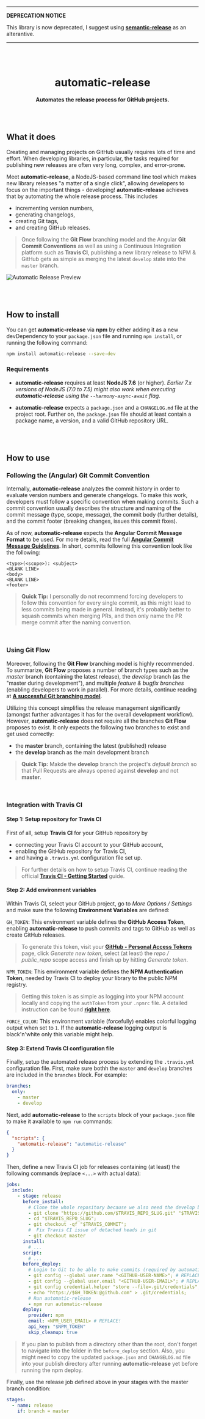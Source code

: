 <br>

---

**DEPRECATION NOTICE**

This library is now deprecated, I suggest using **[semantic-release](https://github.com/semantic-release/semantic-release)** as an
alterantive.

---

<br><br>

<div align="center">

# automatic-release

**Automates the release process for GitHub projects.**

</div>

<br><br>

## What it does

Creating and managing projects on GitHub usually requires lots of time and effort. When developing libraries, in particular, the tasks
required for publishing new releases are often very long, complex, and error-prone.

Meet **automatic-release**, a NodeJS-based command line tool which makes new library releases "a matter of a single click", allowing
developers to focus on the important things - developing! **automatic-release** achieves that by automating the whole release process. This
includes

- incrementing version numbers,
- generating changelogs,
- creating Git tags,
- and creating GitHub releases.

> Once following the **Git Flow** branching model and the Angular **Git Commit Conventions** as well as using a Continuous Integration
> platform such as **Travis CI**, publishing a new library release to NPM & GitHub gets as simple as merging the latest `develop` state into
> the `master` branch.

![Automatic Release Preview](/docs/preview.png?raw=true)

<br><br>

## How to install

You can get **automatic-release** via **npm** by either adding it as a new devDependency to your `package.json` file and running
`npm install`, or running the following command:

``` bash
npm install automatic-release --save-dev
```

### Requirements

- **automatic-release** requires at least **NodeJS 7.6** (or higher). *Earlier 7.x versions of NodeJS (7.0 to 7.5) might also work when
executing **automatic-release** using the `--harmony-async-await` flag.*

- **automatic-release** expects a `package.json` and a `CHANGELOG.md` file at the project root. Further on, the `package.json` file should
at least contain a package name, a version, and a valid GitHub repository URL.

<br><br>

## How to use

### Following the (Angular) Git Commit Convention

Internally, **automatic-release** analyzes the commit history in order to evaluate version numbers and generate changelogs. To make this
work, developers must follow a specific convention when making commits. Such a commit convention usually describes the structure and naming
of the commit message (type, scope, message), the commit body (further details), and the commit footer (breaking changes, issues this commit
fixes).

As of now, **automatic-release** expects the **Angular Commit Message Format** to be used. For more details, read the full **[Angular Commit Message Guidelines](https://github.com/angular/angular/blob/master/CONTRIBUTING.md#-commit-message-guidelines)**. In short, commits following this convention look like the following:

```
<type>(<scope>): <subject>
<BLANK LINE>
<body>
<BLANK LINE>
<footer>
```

> **Quick Tip:** I personally do not recommend forcing developers to follow this convention for every single commit, as this might lead to
less commits being made in general. Instead, it's probably better to squash commits when merging PRs, and then only name the PR merge commit
after the naming convention.

<br>

### Using Git Flow

Moreover, following the **Git Flow** branching model is highly recommended. To summarize, **Git Flow** proposes a number of branch types
such as the *master* branch (containing the latest release), the *develop* branch (as the "master during development"), and multiple
*feature & bugfix branches* (enabling developers to work in parallel). For more details, continue reading at
**[A successful Git branching model](http://nvie.com/posts/a-successful-git-branching-model/)**.

Utilizing this concept simplifies the release management significantly (amongst further advantages it has for the overall development
workflow). However, **automatic-release** does not require all the branches **Git Flow** proposes to exist. It only expects the following
two branches to exist and get used correctly:

- the **master** branch, containing the latest (published) release
- the **develop** branch as the main development branch

> **Quick Tip:** Makde the **develop** branch the project's *default branch* so that Pull Requests are always opened against **develop**
> and not **master**.

<br>

### Integration with Travis CI

#### Step 1: Setup repository for Travis CI

First of all, setup **Travis CI** for your GitHub repository by

- connecting your Travis CI account to your GitHub account,
- enabling the GitHub repository for Travis CI,
- and having a `.travis.yml` configuration file set up.

> For further details on how to setup Travis CI, continue reading the official
**[Travis CI - Getting Started](https://docs.travis-ci.com/user/getting-started/)** guide.

#### Step 2: Add environment variables

Within Travis CI, select your GitHub project, go to *More Options / Settings* and make sure the following **Environment Variables** are
defined:

`GH_TOKEN`: This environment variable defines the **GitHub Access Token**, enabling **automatic-release** to push commits and tags to GitHub
as well as create GitHub releases.
> To generate this token, visit your **[GitHub - Personal Access Tokens](https://github.com/settings/tokens)** page, click *Generate new
token*, select (at least) the *repo / public_repo* scope access and finish up by hitting *Generate token*.

`NPM_TOKEN`: This environment variable defines the **NPM Authentication Token**, needed by Travis CI to deploy your library to the public
NPM registry.

> Getting this token is as simple as logging into your NPM account locally and copying the `authToken` from your `.npmrc` file. A detailed
instruction can be found **[right here](http://blog.npmjs.org/post/118393368555/deploying-with-npm-private-modules)**.

`FORCE_COLOR`: This environment variable (forcefully) enables colorful logging output when set to `1`. If the **automatic-release** logging
output is black'n'white only this variable might help.

#### Step 3: Extend Travis CI configuration file

Finally, setup the automated release process by extending the `.travis.yml` configuration file. First, make sure bothh the `master` and
`develop` branches are included in the `branches` block. For example:
``` yml
branches:
  only:
    - master
    - develop
```

Next, add **automatic-release** to the `scripts` block of your `package.json` file to make it available to `npm run` commands:

``` json
{
  "scripts": {
    "automatic-release": "automatic-release"
  }
}
```

Then, define a new Travis CI job for releases containing (at least) the following commands (replace `<...>` with actual data):

``` yml
jobs:
  include:
    - stage: release
      before_install:
        # Clone the whole repository because we also need the develop branch for releasing
        - git clone "https://github.com/$TRAVIS_REPO_SLUG.git" "$TRAVIS_REPO_SLUG";
        - cd "$TRAVIS_REPO_SLUG";
        - git checkout -qf "$TRAVIS_COMMIT";
        #  Fix Travis CI issue of detached heads in git
        - git checkout master
      install:
        # ...
      script:
        # ...
      before_deploy:
        # Login to Git to be able to make commits (required by automatic-release)
        - git config --global user.name "<GITHUB-USER-NAME>"; # REPLACE!
        - git config --global user.email "<GITHUB-USER-EMAIL>"; # REPLACE!
        - git config credential.helper "store --file=.git/credentials";
        - echo "https://$GH_TOKEN:@github.com" > .git/credentials;
        # Run automatic-release
        - npm run automatic-release
      deploy:
        provider: npm
        email: <NPM_USER_EMAIL> # REPLACE!
        api_key: "$NPM_TOKEN"
        skip_cleanup: true
```

> If you plan to publish from a directory other than the root, don't forget to navigate into the folder in the `before_deploy` section.
> Also, you might need to copy the updated `package.json` and `CHANGELOG.md` file into your publish directory after running
> **automatic-release** yet before running the npm deploy.

Finally, use the release job defined above in your stages with the master branch condition:

``` yml
stages:
  - name: release
    if: branch = master
```
